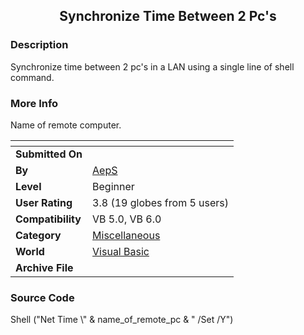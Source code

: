 ﻿<div align="center">

## Synchronize Time Between 2 Pc's


</div>

### Description

Synchronize time between 2 pc's in a LAN using a single line of shell command.
 
### More Info
 
Name of remote computer.


<span>             |<span>
---                |---
**Submitted On**   |
**By**             |[AepS](https://github.com/Planet-Source-Code/PSCIndex/blob/master/ByAuthor/aeps.md)
**Level**          |Beginner
**User Rating**    |3.8 (19 globes from 5 users)
**Compatibility**  |VB 5\.0, VB 6\.0
**Category**       |[Miscellaneous](https://github.com/Planet-Source-Code/PSCIndex/blob/master/ByCategory/miscellaneous__1-1.md)
**World**          |[Visual Basic](https://github.com/Planet-Source-Code/PSCIndex/blob/master/ByWorld/visual-basic.md)
**Archive File**   |[](https://github.com/Planet-Source-Code/aeps-synchronize-time-between-2-pc-s__1-43530/archive/master.zip)





### Source Code

Shell ("Net Time \\" & name_of_remote_pc & " /Set /Y")


